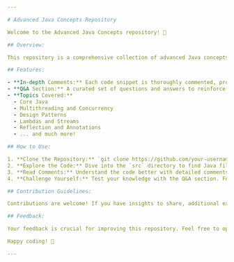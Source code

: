 ```yaml
---

# Advanced Java Concepts Repository

Welcome to the Advanced Java Concepts repository! 🚀

## Overview:

This repository is a comprehensive collection of advanced Java concepts, accompanied by detailed comments and a set of frequently asked questions (Q&A). Whether you are a seasoned Java developer looking to deepen your understanding or a learner aiming to explore advanced topics, this repository is designed to be a valuable resource.

## Features:

- **In-depth Comments:** Each code snippet is thoroughly commented, providing insights into the implementation details and highlighting key concepts.
- **Q&A Section:** A curated set of questions and answers to reinforce your understanding and challenge your knowledge.
- **Topics Covered:**
  - Core Java
  - Multithreading and Concurrency
  - Design Patterns
  - Lambdas and Streams
  - Reflection and Annotations
  - ... and much more!

## How to Use:

1. **Clone the Repository:** `git clone https://github.com/your-username/advanced-java-concepts.git`
2. **Explore the Code:** Dive into the `src` directory to find Java files organized by topic.
3. **Read Comments:** Understand the code better with detailed comments that explain the rationale behind each implementation.
4. **Challenge Yourself:** Test your knowledge with the Q&A section. Feel free to raise issues for discussions or additional questions!

## Contribution Guidelines:

Contributions are welcome! If you have insights to share, additional examples, or improvements, please follow our [contribution guidelines](CONTRIBUTING.md).

## Feedback:

Your feedback is crucial for improving this repository. Feel free to open an issue for any questions, suggestions, or bug reports.

Happy coding! 🚀

---
```

